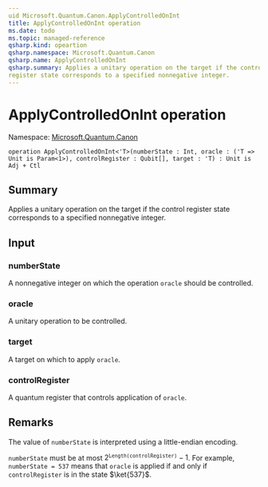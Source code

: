 ```yaml
---
uid Microsoft.Quantum.Canon.ApplyControlledOnInt
title: ApplyControlledOnInt operation
ms.date: todo
ms.topic: managed-reference
qsharp.kind: opeartion
qsharp.namespace: Microsoft.Quantum.Canon
qsharp.name: ApplyControlledOnInt
qsharp.summary: Applies a unitary operation on the target if the control
register state corresponds to a specified nonnegative integer.
---
```


# ApplyControlledOnInt operation

Namespace: [Microsoft.Quantum.Canon](xref:Microsoft.Quantum.Canon)

```qsharp
operation ApplyControlledOnInt<'T>(numberState : Int, oracle : ('T => Unit is Param<1>), controlRegister : Qubit[], target : 'T) : Unit is Adj + Ctl
```

## Summary
Applies a unitary operation on the target if the control
register state corresponds to a specified nonnegative integer.

## Input
### numberState
A nonnegative integer on which the operation `oracle` should be
controlled.
### oracle
A unitary operation to be controlled.
### target
A target on which to apply `oracle`.
### controlRegister
A quantum register that controls application of `oracle`.

## Remarks
The value of `numberState` is interpreted using a little-endian encoding.

`numberState` must be at most $2^\texttt{Length(controlRegister)} - 1$.
For example, `numberState = 537` means that `oracle`
is applied if and only if `controlRegister` is in the state $\ket{537}$.
